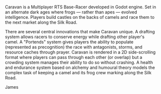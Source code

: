 Caravan is a Multiplayer RTS Base-Racer developed in Godot engine. Set in an alternate dark ages where frogs — rather than apes — evolved intelligence. Players build castles on the backs of camels and race them to the next market along the Silk Road.

There are several central innovations that make Caravan unique. A drafting system allows racers to conserve energy while drafting other player's camel. A "Portends" system gives players the ability to populate (represented as precognition) the race with antagonists, storms, and resource caches through prayer. Caravan is rendered in a 2D side-scrolling format where players can pass through each other (or overlap) but a crowding system manages their ability to do so without crashing. A health and endurance system based on alchemy and humoural theory models the complex task of keeping a camel and its frog crew marking along the Silk Road.

James 
